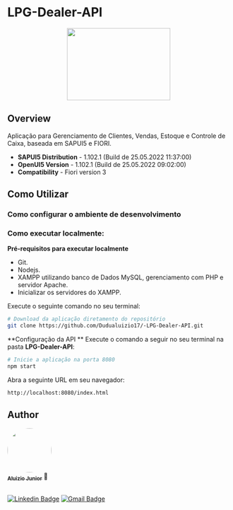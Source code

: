 # LPG-Dealer-API

<p align="center">
  <a href="#">
    <img src="https://thumbs2.imgbox.com/d4/68/zpJ1KNEM_t.png"  width="234" height="163" alt="" />
  </a>
</p>

## Overview
Aplicação para Gerenciamento de Clientes, Vendas, Estoque e Controle de Caixa, baseada em SAPUI5 e FIORI.

- **SAPUI5 Distribution** - 1.102.1 (Build de 25.05.2022 11:37:00)
- **OpenUI5 Version** - 1.102.1 (Build de 25.05.2022 09:02:00)
- **Compatibility** - Fiori version 3

## Como Utilizar

### Como configurar o ambiente de desenvolvimento
### Como executar localmente:
**Pré-requisitos para executar localmente**
- Git.
- Nodejs.
- XAMPP utilizando banco de Dados MySQL, gerenciamento com PHP e servidor Apache.
- Inicializar os servidores do XAMPP.

Execute o seguinte comando no seu terminal:
```bash
# Download da aplicação diretamento do repositório
git clone https://github.com/Dudualuizio17/-LPG-Dealer-API.git
```

**Configuração da API **
Execute o comando a seguir no seu terminal na pasta **LPG-Dealer-API**:
```bash
# Inicie a aplicação na porta 8080
npm start
```

Abra a seguinte URL em seu navegador:
```bash
http://localhost:8080/index.html 
```

## Author

<a href="https://www.linkedin.com/in/aluizio-antonio/">
 <img style="border-radius: 50%;" src="https://thumbs2.imgbox.com/57/14/VA7b2yq7_t.jpeg"  width="100px;" alt=""/>
 <br />
 <sub><b>Aluizio Junior</b></sub></a> 🚀 </a>  <br /><br />

 
[![Linkedin Badge](https://img.shields.io/badge/-Aluizio-blue?style=flat-square&logo=Linkedin&logoColor=white&link=https://www.linkedin.com/in/aluizio-antonio/)](https://www.linkedin.com/in/aluizio-antonio/) 
[![Gmail Badge](https://img.shields.io/badge/-aluizioantoniojr@gmail.com-c14438?style=flat-square&logo=Gmail&logoColor=white&link=mailto:aluizioantoniojr@gmail.com)](mailto:aluizioantoniojr@gmail.com
)


